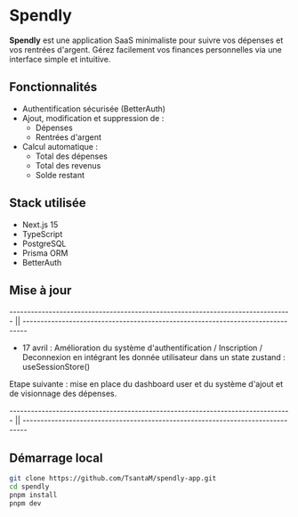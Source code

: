 # Spendly

**Spendly** est une application SaaS minimaliste pour suivre vos dépenses et vos rentrées d'argent. Gérez facilement vos finances personnelles via une interface simple et intuitive.

## Fonctionnalités

- Authentification sécurisée (BetterAuth)
- Ajout, modification et suppression de :
  - Dépenses
  - Rentrées d'argent
- Calcul automatique :
  - Total des dépenses
  - Total des revenus
  - Solde restant

## Stack utilisée

- Next.js 15
- TypeScript
- PostgreSQL
- Prisma ORM
- BetterAuth

## Mise à jour
------------------------------------------------------------------------------- || -------------------------------------------------------------------------------

 - 17 avril : Amélioration du système d'authentification / Inscription / Deconnexion en intégrant les donnée utilisateur dans un state zustand : useSessionStore()
 
 Etape suivante : mise en place du dashboard user et du système d'ajout et de visionnage des dépenses.

------------------------------------------------------------------------------- || -------------------------------------------------------------------------------

## Démarrage local

```bash
git clone https://github.com/TsantaM/spendly-app.git
cd spendly
pnpm install
pnpm dev
